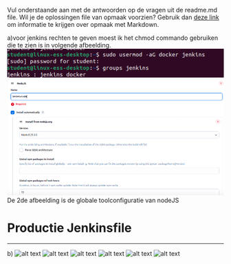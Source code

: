 Vul onderstaande aan met de antwoorden op de vragen uit de readme.md file. Wil je de oplossingen file van opmaak voorzien? Gebruik dan [deze link](https://github.com/adam-p/markdown-here/wiki/Markdown-Cheatsheet) om informatie te krijgen over
opmaak met Markdown.

a)voor jenkins rechten te geven moest ik het chmod commando gebruiken die te zien is in volgende afbeelding.
![alt text](.github/jenkinsDockerrechten.png)
![alt text](.github/nodeTool.png)
De 2de afbeelding is de globale toolconfiguratie van nodeJS

# Productie Jenkinsfile
-----------------------
b)
![alt text](.dev1.png)
![alt text](.dev2.png)
![alt text](.dev3.png)
![alt text](.dev4.png)
![alt text](.devCalculator5.png)
![alt text](.devopsCredentials.png)





